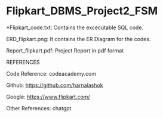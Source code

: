 # Flipkart_DBMS_Project2_FSM
*Flipkart_code.txt: Contains the excecutable SQL code.

ERD_flipkart.png: It contains the ER Diagram for the codes.

Report_flipkart.pdf: Project Report in pdf format

REFERENCES

Code Reference: codeacademy.com

Github: https://github.com/harnalashok

Google: https://www.flipkart.com/

Other References: chatgpt
